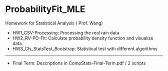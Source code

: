 # ProbabilityFit_MLE
Homework for Statistical Analysis ( Prof. Wang)

- HW1_CSV-Processing: Processing the real rain data
- HW2_RV-PD-Fit: Calculate probability density function and visualize data
- HW3_CIs_StatsTest_Bootstrap: Statistical test with different algorithms
-----
- Final Term: Descriptions in CompStats-Final-Term.pdf / 2 scripts
